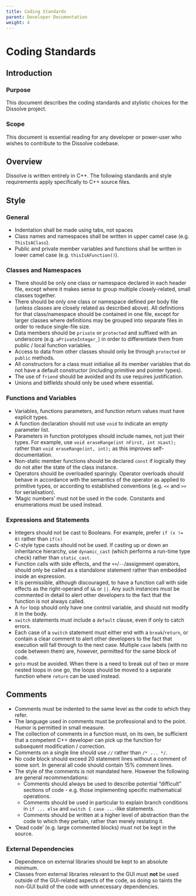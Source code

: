 ```yaml
---
title: Coding Standards
parent: Developer Documentation
weight: 4
---
```

# Coding Standards

## Introduction

### Purpose
This document describes the coding standards and stylistic choices for the Dissolve project.

### Scope
This document is essential reading for any developer or power-user who wishes to contribute to the Dissolve codebase.

## Overview

Dissolve is written entirely in C++. The following standards and style requirements apply specifically to C++ source files.

## Style

### General
- Indentation shall be made using tabs, not spaces
- Class names and namespaces shall be written in upper camel case (e.g. `ThisIsAClass`).
- Public and private member variables and functions shall be written in lower camel case (e.g. `thisIsAFunction()`).

### Classes and Namespaces
- There should be only one class or namespace declared in each header file, except where it makes sense to group multiple closely-related, small classes together.
- There should be only one class or namespace defined per body file (unless classes are closely related as described above). All definitions for that class/namespace should be contained in one file, except for larger classes where definitions may be grouped into separate files in order to reduce single-file size.
- Data members should be `private` or `protected` and suffixed with an underscore (e.g. `aPrivateInteger_`) in order to differentiate them from public / local function variables.
- Access to data from other classes should only be through `protected` or `public` methods.
- All constructors for a class must initialise all its member variables that do not have a default constructor (including primitive and pointer types).
- The use of `friend` should be avoided and its use requires justification.
- Unions and bitfields should only be used where essential.

### Functions and Variables
- Variables, functions parameters, and function return values must have explicit types.
- A function declaration should not use `void` to indicate an empty parameter list.
- Parameters in function prototypes should include names, not just their types. For example, use `void eraseRange(int nFirst, int nLast);` rather than `void eraseRange(int, int);` as this improves self-documentation.
- Non-static member functions should be declared `const` if logically they do not alter the state of the class instance.
- Operators should be overloaded sparingly. Operator overloads should behave in accordance with the semantics of the operator as applied to primitive types, or according to established conventions (e.g. `<<` and `>>` for serialisation).
- ‘Magic numbers’ must not be used in the code. Constants and enumerations must be used instead.

### Expressions and Statements
- Integers should not be cast to Booleans. For example, prefer `if (x != 0)` rather than `if(x)`
- C-style type casts should not be used. If casting up or down an inheritance hierarchy, use `dynamic_cast` (which performs a run-time type check) rather than `static_cast`.
- Function calls with side effects, and the `++`/`--`/assignment operators, should only be called as a standalone statement rather than embedded inside an expression.
- It is permissible, although discouraged, to have a function call with side effects as the right-operand of `&&` or `||`. Any such instances must be commented in detail to alert other developers to the fact that the function is not always called.
- A `for` loop should only have one control variable, and should not modify it in the body.
- `switch` statements must include a `default` clause, even if only to catch errors.
- Each case of a `switch` statement must either end with a `break`/`return`, or contain a clear comment to alert other developers to the fact that execution will fall through to the next case. Multiple `case` labels (with no code between them) are, however, permitted for the same block of code.
- `goto` must be avoided. When there is a need to break out of two or more nested loops in one go, the loops should be moved to a separate function where `return` can be used instead.

## Comments
- Comments must be indented to the same level as the code to which they refer.
- The language used in comments must be professional and to the point. Humor is permitted in small measure.
- The collection of comments in a function must, on its own, be sufficient that a competent C++ developer can pick up the function for subsequent modification / correction.
- Comments on a single line should use `//` rather than `/* ... */`.
- No code block should exceed 20 statement lines without a comment of some sort. In general all code should contain 15% comment lines.
- The style of the comments is not mandated here. However the following are general recommendations:
	- Comments should always be used to describe potential “difficult” sections of code - e.g. those implementing specific mathematical operations.
	- Comments should be used in particular to explain branch conditions in `if ... else` and `switch { case ...`-like statements.
	- Comments should be written at a higher level of abstraction than the code to which they pertain, rather than merely restating it.
- ‘Dead code’ (e.g. large commented blocks) must not be kept in the source.

### External Dependencies
- Dependence on external libraries should be kept to an absolute minimum.
- Classes from external libraries relevant to the GUI must **not** be used outside of the GUI-related aspects of the code, as doing so taints the non-GUI build of the code with unnecessary dependencies.
